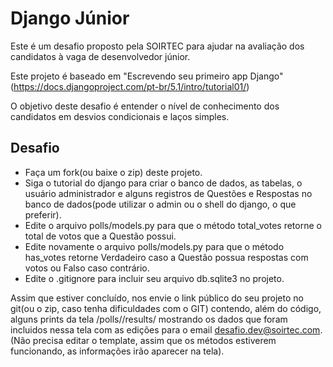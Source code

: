 # Django Júnior

Este é um desafio proposto pela SOIRTEC para ajudar na avaliação dos candidatos à vaga de desenvolvedor júnior.



Este projeto é baseado em "Escrevendo seu primeiro app Django" (https://docs.djangoproject.com/pt-br/5.1/intro/tutorial01/)

O objetivo deste desafio é entender o nível de conhecimento dos candidatos em desvios condicionais e laços simples.


## Desafio

 - Faça um fork(ou baixe o zip) deste projeto.
 - Siga o tutorial do django para criar o banco de dados, as tabelas, o usuário administrador e alguns registros de Questões e Respostas no banco de dados(pode utilizar o admin ou o shell do django, o que preferir).
 - Edite o arquivo polls/models.py para que o método total_votes retorne o total de votos que a Questão possui.
 - Edite novamente o arquivo polls/models.py para que o método has_votes retorne Verdadeiro caso a Questão possua respostas com votos ou Falso caso contrário.
 - Edite o .gitignore para incluir seu arquivo db.sqlite3 no projeto.

 Assim que estiver concluído, nos envie o link público do seu projeto no git(ou o zip, caso tenha dificuldades com o GIT) contendo, além do código, alguns prints da tela /polls/<id>/results/ mostrando os dados que foram incluidos nessa tela com as edições para o email desafio.dev@soirtec.com. (Não precisa editar o template, assim que os métodos estiverem funcionando, as informações irão aparecer na tela).
